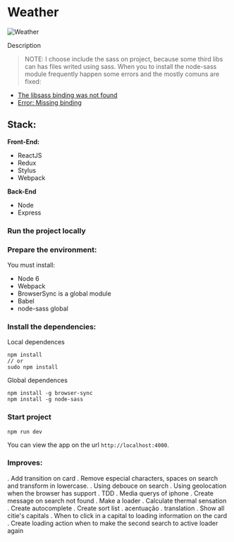 # Weather

![Weather]("https://github.com/Jessica7/desafio-frontend/assets/images/wheater-icon.png")

Description

> NOTE: I choose include the sass on project, because some third libs can has files writed
using sass.
When you to install the node-sass module frequently happen some errors
and the mostly comuns are fixed:
- [The libsass binding was not found](https://github.com/sass/node-sass/issues/1162)
- [Error: Missing binding](https://github.com/sass/node-sass/issues/1527)

## Stack:

**Front-End:**
* ReactJS
* Redux
* Stylus
* Webpack

**Back-End**
* Node
* Express

### Run the project locally

### Prepare the environment:

You must install:
* Node 6
* Webpack
* BrowserSync is a global module
* Babel
* node-sass global

### Install the dependencies:

Local dependences
```
npm install
// or
sudo npm install
```

Global dependences
```
npm install -g browser-sync
npm install -g node-sass
```

### Start project

```JS
npm run dev
```

You can view the app on the url `http://localhost:4000`.

### Improves:

. Add transition on card
. Remove especial characters, spaces on search and transform in lowercase.
. Using debouce on search
. Using geolocation when the browser has support
. TDD
. Media querys of iphone
. Create message on search not found
. Make a loader
. Calculate thermal sensation
. Create autocomplete
. Create sort list
. acentuação
. translation
. Show all citie's capitals
. When to click in a capital to loading information on the card
. Create loading action when to make the second search to active loader again
